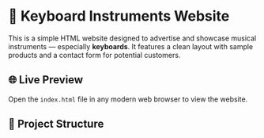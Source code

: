 # 🎹 Keyboard Instruments Website

This is a simple HTML website designed to advertise and showcase musical instruments — especially **keyboards**. It features a clean layout with sample products and a contact form for potential customers.

## 🌐 Live Preview

Open the `index.html` file in any modern web browser to view the website.

## 📁 Project Structure

